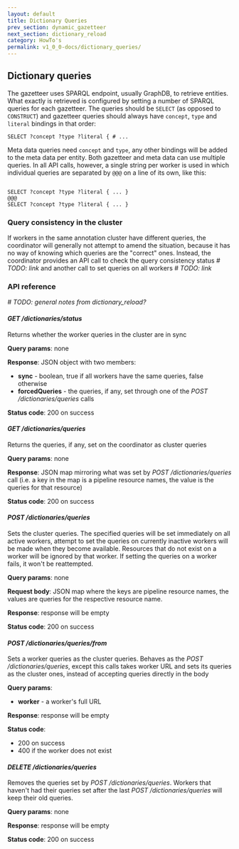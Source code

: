 ```yaml
---
layout: default
title: Dictionary Queries
prev_section: dynamic_gazetteer
next_section: dictionary_reload
category: HowTo's
permalink: v1_0_0-docs/dictionary_queries/
---
```


## Dictionary queries

The gazetteer uses SPARQL endpoint, usually GraphDB, to retrieve entities. What exactly is retrieved is configured by setting a number of SPARQL queries for each gazetteer. The queries should be `SELECT` (as opposed to `CONSTRUCT`) and gazetteer queries should always have `concept`, `type` and `literal` bindings in that order:
<pre><code>SELECT ?concept ?type ?literal { # ...</code></pre>
Meta data queries need `concept` and `type`, any other bindings will be added to the meta data per entity. Both gazetteer and meta data can use multiple queries. In all API calls, however, a single string per worker is used in which individual queries are separated by `@@@` on a line of its own, like this:
<pre><code>
SELECT ?concept ?type ?literal { ... }
@@@
SELECT ?concept ?type ?literal { ... }
</code></pre>

### Query consistency in the cluster

If workers in the same annotation cluster have different queries, the coordinator will generally not attempt to amend the situation, because it has no way of knowing which queries are the "correct" ones. Instead, the coordinator provides an API call to check the query consistency status _# TODO: link_ and another call to set queries on all workers _# TODO: link_

### API reference

_# TODO: general notes from dictionary_reload?_

#### _GET /dictionaries/status_

Returns whether the worker queries in the cluster are in sync

**Query params**: none

**Response**: JSON object with two members:
* **sync** - boolean, true if all workers have the same queries, false otherwise
* **forcedQueries** - the queries, if any, set through one of the *POST /dictionaries/queries* calls

**Status code**: 200 on success

#### _GET /dictionaries/queries_

Returns the queries, if any, set on the coordinator as cluster queries

**Query params**: none

**Response**: JSON map mirroring what was set by *POST /dictionaries/queries* call (i.e. a key in the map is a pipeline resource names,
the value is the queries for that resource)

**Status code**: 200 on success

#### _POST /dictionaries/queries_

Sets the cluster queries. The specified queries will be set immediately on all active workers, attempt to set the queries on currently
inactive workers will be made when they become available. Resources that do not exist on a worker will be ignored by that worker.
If setting the queries on a worker fails, it won't be reattempted.

**Query params**: none

**Request body**: JSON map where the keys are pipeline resource names, the values are queries for the respective resource name.

**Response**: response will be empty

**Status code**: 200 on success

#### _POST /dictionaries/queries/from_

Sets a worker queries as the cluster queries. Behaves as the _POST /dictionaries/queries_, except this calls takes worker URL and
sets its queries as the cluster ones, instead of accepting queries directly in the body

**Query params**:

* **worker** - a worker's full URL

**Response**: response will be empty

**Status code**:

* 200 on success
* 400 if the worker does not exist


#### _DELETE /dictionaries/queries_

Removes the queries set by _POST /dictionaries/queries_. Workers that haven't had their queries set after the last
_POST /dictionaries/queries_ will keep their old queries.

**Query params**: none

**Response**: response will be empty

**Status code**: 200 on success
